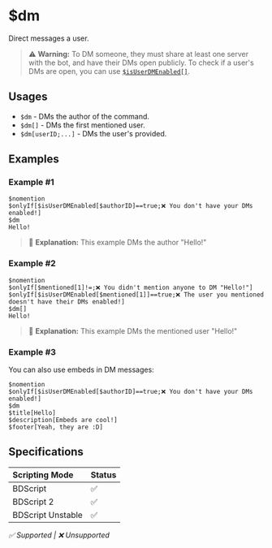 # $dm
Direct messages a user.
> ⚠️ **Warning:** To DM someone, they must share at least one server with the bot, and have their DMs open publicly. To check if a user's DMs are open, you can use [`$isUserDMEnabled[]`](./isUserDMEnabled.md).

## Usages
- `$dm` - DMs the author of the command.
- `$dm[]` - DMs the first mentioned user.
- `$dm[userID;...]` - DMs the user's provided.

## Examples
### Example #1
```
$nomention
$onlyIf[$isUserDMEnabled[$authorID]==true;❌ You don't have your DMs enabled!]
$dm
Hello!
```
> 🤔 **Explanation:** This example DMs the author "Hello!"

### Example #2
```
$nomention
$onlyIf[$mentioned[1]!=;❌ You didn't mention anyone to DM "Hello!"]
$onlyIf[$isUserDMEnabled[$mentioned[1]]==true;❌ The user you mentioned doesn't have their DMs enabled!]
$dm[]
Hello!
```
> 🤔 **Explanation:** This example DMs the mentioned user "Hello!"

### Example #3
You can also use embeds in DM messages:
```
$nomention
$onlyIf[$isUserDMEnabled[$authorID]==true;❌ You don't have your DMs enabled!]
$dm
$title[Hello]
$description[Embeds are cool!]
$footer[Yeah, they are :D]
```

## Specifications
| Scripting Mode | Status
| :---- | :---- |
| BDScript | ✅ |
| BDScript 2 | ✅ |
| BDScript Unstable | ✅ |

*✅ Supported | ❌ Unsupported*